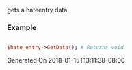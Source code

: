 gets a hateentry data.
### Example

```perl

$hate_entry->GetData(); # Returns void
```


Generated On 2018-01-15T13:11:38-08:00
